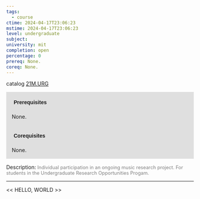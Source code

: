 ```yaml
---
tags:
  - course
ctime: 2024-04-17T23:06:23
mstime: 2024-04-17T23:06:23
level: undergraduate
subject: 
university: mit
completion: open
percentage: 0
prereq: None.
coreq: None.
---
```


catalog [21M.URG](http://student.mit.edu/catalog/m21Mb.html#21M.URG)

<span style="display: block; padding: 15px; background-color: rgb(100, 100, 100, 0.2);"><font id="m_prereq2641_0" style="display: block; font-family: Arial, sans-serif; font-weight: bold; padding: 5px">Prerequisites</font><br><span id="prereq2641_0">None.</span></span>
<span style="display: block; padding: 15px; background-color: rgb(100, 100, 100, 0.2);"><font id="m_coreq2641_0" style="display: block; font-family: Arial, sans-serif; font-weight: bold; padding: 5px">Corequisites</font><br><span id="coreq2641_0">None.</span></span>

<font style="">Description:</font>
<font style="color: grey; font-size: 0.8rem;">Individual participation in an ongoing music research project.  For students in the Undergraduate Research Opportunities Progam.</font>



---

<< HELLO, WORLD >>
